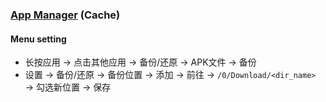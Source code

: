 ### [App Manager](https://github.com/MuntashirAkon/AppManager) (Cache)

#### Menu setting

- 长按应用 → 点击其他应用 → 备份/还原 → APK文件 → 备份
- 设置 → 备份/还原 → 备份位置 → 添加 → 前往 → `/0/Download/<dir_name>` → 勾选新位置 → 保存